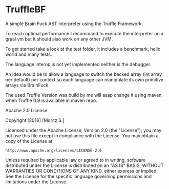# TruffleBF
A simple Brain Fuck AST Interpreter using the Truffle Framework. 

To reach optimal performance I recommand to execute the interpreter on a graal vm but it should also work on any other JVM. 

To get started take a look at the test folder, it includes a benchmark, hello world and many tests. 

The language interop is not yet implemented neither is the debugger. 

An idea would be to allow a language to switch the backed array (int array per default) per context so each language can manipulate
its own primitive arrays via BrainFuck.

The used Truffle Version was build by me will asap change it using maven, when Truffle 0.9 is available in maven repo.

Apache 2.0 License 

Copyright [2016] [Moritz S.]

Licensed under the Apache License, Version 2.0 (the "License");
you may not use this file except in compliance with the License.
You may obtain a copy of the License at

    http://www.apache.org/licenses/LICENSE-2.0

Unless required by applicable law or agreed to in writing, software
distributed under the License is distributed on an "AS IS" BASIS,
WITHOUT WARRANTIES OR CONDITIONS OF ANY KIND, either express or implied.
See the License for the specific language governing permissions and
limitations under the License.
